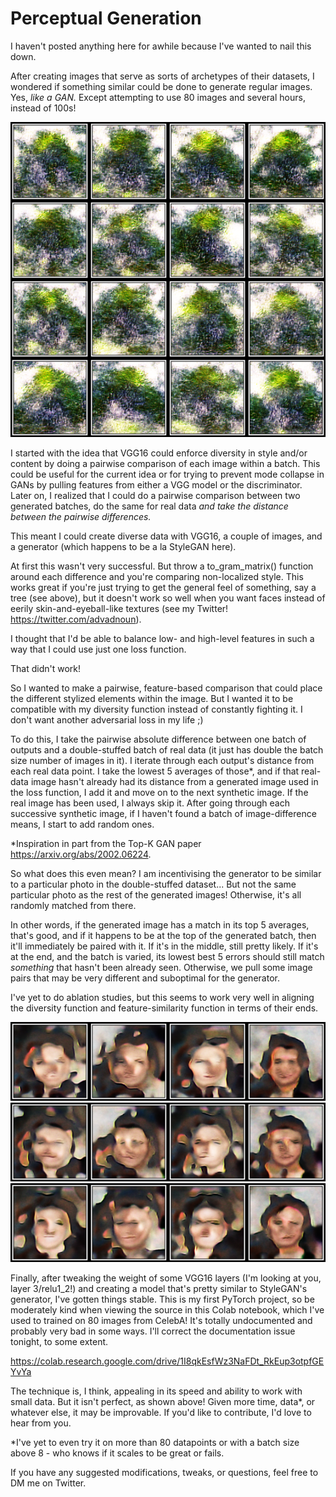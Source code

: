 # Perceptual Generation

I haven't posted anything here for awhile because I've wanted to nail this down.

After creating images that serve as sorts of archetypes of their
datasets, I wondered if something similar could be done to generate regular images. Yes, *like a GAN.* 
Except attempting to use 80 images and several hours, instead of 100s!

![tree-ish](/images/treesish.png)


I started with the idea that VGG16 could enforce diversity in style and/or content by doing a pairwise comparison of each image
within a batch. This could be useful for the current idea or for trying to prevent mode collapse in GANs by pulling features from
either a VGG model or the discriminator.
Later on, I realized that I could do a pairwise comparison between two generated batches, 
do the same for real data *and take the distance
between the pairwise differences.* 

This meant I could create diverse data with VGG16, a couple of images, and a generator (which happens to be a la StyleGAN here).

At first this wasn't very successful. But throw a to_gram_matrix() function around 
each difference and you're comparing non-localized
style. This works great if you're just trying to get the general feel of something, say a tree (see above), 
but it doesn't work so well
when you want faces instead of eerily skin-and-eyeball-like textures (see my Twitter! https://twitter.com/advadnoun).

I thought that I'd be able to balance low- and high-level features in such a way that I could use just one loss function.

That didn't work!

So I wanted to make a pairwise, feature-based comparison that could place the different stylized elements within the image. 
But I wanted it to be compatible with my diversity function instead of constantly fighting it. 
I don't want another adversarial loss in my life ;)

To do this, I take the pairwise absolute difference between one batch of outputs and a double-stuffed batch of real data 
(it just has double the batch size number of images in it). 
I iterate through each output's distance from each real data point. I take the lowest 5 averages of those*, and if that 
real-data image hasn't already had its distance from a generated image used in the loss function, I add it and move on to
the next synthetic image. If the real image has been used, I always skip it.
After going through each successive synthetic image, if I haven't found a batch of image-difference means,
I start to add random ones.

*Inspiration in part from the Top-K GAN paper https://arxiv.org/abs/2002.06224.


So what does this even mean? I am incentivising the generator to be similar to a particular photo in the double-stuffed dataset...
But not the same particular photo as the rest of the generated images! Otherwise, it's all randomly matched from there.

In other words, if the generated image has a match in its top 5 averages, that's good, and if it happens to be at the top of the
generated batch, then it'll immediately be paired with it. If it's in the middle, still pretty likely. If it's at the end, 
and the batch is varied,
its lowest best 5 errors should still match *something* that hasn't been already seen. 
Otherwise, we pull some image pairs that may be very different and suboptimal for the generator.

I've yet to do ablation studies, but this seems to work very well in aligning the diversity function and feature-similarity
function in terms of their ends.

![faces (not great)](/images/faces.png)
![faces](/images/ooalaldf.png)
![p good faces](/images/bac.png)


Finally, after tweaking the weight of some VGG16 layers (I'm looking at you, layer 3/relu1_2!) and creating a model that's
pretty similar to StyleGAN's generator, I've gotten things stable. This is my first PyTorch project, so be moderately kind when
viewing the source in this Colab notebook, which I've used to trained on 80 images from CelebA! It's totally undocumented
and probably very bad in some ways. I'll correct the documentation issue tonight, to some extent.

https://colab.research.google.com/drive/1I8qkEsfWz3NaFDt_RkEup3otpfGEYvYa

The technique is, I think, appealing in its speed and ability to work with small data. But it isn't perfect, as shown above!
Given more time, data*, or whatever else, it may be improvable. If you'd like to contribute, I'd love to hear from you.

*I've yet to even try it on more than 80 datapoints or with a batch size above 8 - who knows if it scales to be great or fails.

If you have any suggested modifications, tweaks, or questions, feel free to DM me on Twitter. 





